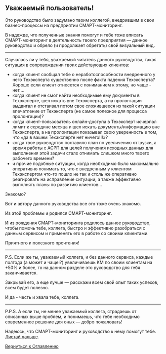 ## Уважаемый пользователь!

Это руководство было задумано твоим коллегой, внедрившим в свои бизнес-процессы на предприятии СМАРТ-мониторинг. 

В надежде, что полученные знания помогут и тебе тоже вписать СМАРТ-мониторинг в деятельность твоего предприятия — данное руководство и обрело (и продолжает обретать) свой визуальный вид.

---

Случалась ли у тебя, уважаемый читатель данного руководства, такая ситуация в сопровождении твоих действующих клиентов:
- когда клиент сообщал тебе о неработоспособности внедренного у него Техэксперта существенно после факта падения Техэксперта? Хорошо если клиент отнесется с пониманием к этому, но чаще - нет….
- когда клиент не смог найти необходимые ему документы в Техэксперте, шел искать вне Техэксперта, а на пролонгации выдвигал и отстаивал потом свое сложившееся из такой ситуации впечатление от Техэксперта (не самое полезное для процесса пролонгации)?
- когда клиент-пользователь онлайн-доступа в Техэксперт исчерпал лимит к середине месяца и шел искать документы/информацию вне Техэксперта, а на пролонгации показывал свою уверенность в том, что «да в вашем Техэксперте нет ничего!!!»?
- когда твое руководство поставило план по увеличению отгрузки, а время работы с АСРП для целей получения исходных данных для выполнения этой задачи стало отнимать слишком много твоего рабочего времени?
- и прочие подобные ситуации, когда необходимо было максимально оперативно понимать то, что с внедренным у клиентом Техэкспертом что-то пошло не так и столь же оперативно реагировать на исправление ситуации, а также эффективно выполнять планы по развитию клиентов…

Знакомо?

Вот и автору данного руководства все это тоже очень знакомо. 

Из этой проблемы и родился СМАРТ-мониторинг. 

И из рождения СМАРТ-мониторинга родилось данное руководство, чтобы помочь тебе, коллега, быстро и эффективно разобраться с данным сервисом и применять его в работе со своими клиентами.


Приятного и полезного прочтения!

---

P.S. Если же ты, уважаемый коллега, и без данного сервиса, каждые полгода (а может и чаще!?) увеличиваешь КМ по своим клиентам на +50% и более, 
то на данном разделе это руководство для тебя заканчивается. 

Закрывай его, а еще лучше — расскажи всем свой опыт таких успехов, всем будет полезно. 

И да - честь и хвала тебе, коллега.

---

P.P.S. А если ты, не менее уважаемый коллега, страдаешь от описанных выше проблем, и понимаешь, что тебе необходимо современное решение для оных — добро пожаловать! 

Надеюсь, что СМАРТ-мониторинг и руководство к нему помогут тебе. [Листай дальше](10-how-it-works.md).

[Вернуться к Оглавлению](Readme.md)
